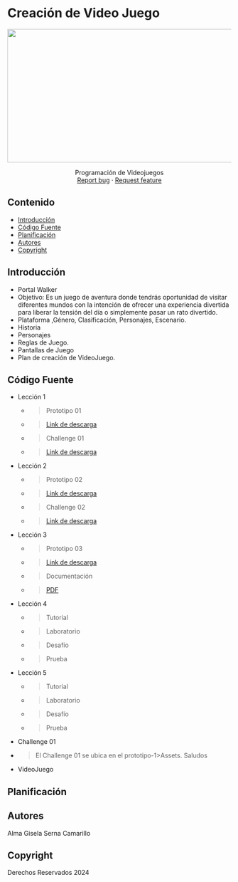 # Creación de Video Juego
<p align="center">
    <img src="https://wallpapercave.com/wp/wp7854191.jpg" alt="Logo" width=1200 height=300>

  <p align="center">
    Programación de Videojuegos 
    <br>
    <a href="https://reponame/issues/new?template=bug.md">Report bug</a>
    ·
    <a href="https://reponame/issues/new?template=feature.md&labels=feature">Request feature</a>
  </p>
</p>


## Contenido

- [Introducción](#introducción)
- [Código Fuente](#código-fuente)
- [Planificación](#planificación)
- [Autores](#autores)
- [Copyright](#copyright)


## Introducción

- Portal Walker
- Objetivo: Es un juego de aventura donde tendrás oportunidad de visitar diferentes mundos con la intención de ofrecer una experiencia divertida para liberar la tensión del día o simplemente pasar un rato divertido.
- Plataforma ,Género, Clasificación, Personajes, Escenario.
- Historia
- Personajes
- Reglas de Juego.
- Pantallas de Juego
- Plan de creación de VideoJuego.

## Código Fuente

* Lección 1
  * > Prototipo 01
  * ><a href="https://drive.google.com/file/d/1VIQydYZ3vDcm753kaNkYkQZKlxu_rBJ5/view?usp=drive_link">Link de descarga</a>
  * > Challenge 01
  * ><a href="https://drive.google.com/file/d/1CgbbS4KDLQ6DGJD99cuKyY-d0x5YbQ1w/view?usp=drive_link">Link de descarga</a> 
* Lección 2
  * > Prototipo 02 
  * ><a href="https://drive.google.com/file/d/1IK5_fRV0Md5j1C6faX_MJIuJPhJBNFGs/view?usp=drive_link">Link de descarga</a>
  * > Challenge 02
  * ><a href="https://drive.google.com/file/d/1KOt6STHgu4tdutK5GIa1mANZleBJCSdU/view?usp=drive_link">Link de descarga</a>
* Lección 3
  * > Prototipo 03
  * ><a href="https://drive.google.com/file/d/1ZItp5_0zNKpd7dn8CFqSs7FH3O_dcneP/view?usp=drive_link">Link de descarga</a>
  * > Documentación
  * ><a href="https://drive.google.com/file/d/1a47Wwyd1E_GUdwKoWeOHWNvQJTWL66zk/view?usp=sharing">PDF</a>
* Lección 4
  * > Tutorial
  * > Laboratorio
  * > Desafío
  * > Prueba
* Lección 5
  * > Tutorial
  * > Laboratorio
  * > Desafío
  * > Prueba
* Challenge 01
 * > El Challenge 01 se ubica en el prototipo-1>Assets.
Saludos
   
* VideoJuego

## Planificación

## Autores
Alma Gisela Serna Camarillo

## Copyright
Derechos Reservados 2024
